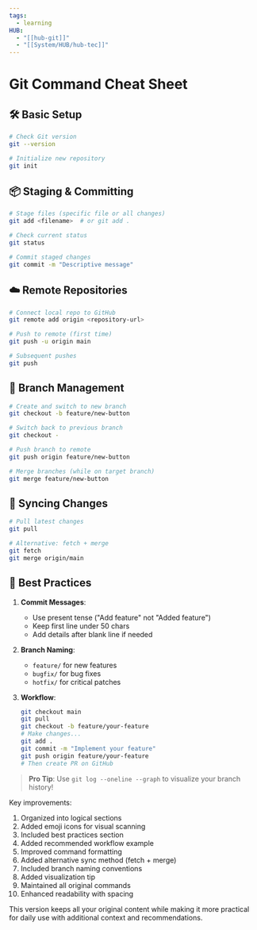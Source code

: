 ```yaml
---
tags:
  - learning
HUB:
  - "[[hub-git]]"
  - "[[System/HUB/hub-tec]]"
---
```


# Git Command Cheat Sheet

## 🛠️ Basic Setup
```bash
# Check Git version
git --version

# Initialize new repository
git init
```

## 📦 Staging & Committing
```bash
# Stage files (specific file or all changes)
git add <filename>  # or git add .

# Check current status
git status

# Commit staged changes
git commit -m "Descriptive message"
```

## ☁️ Remote Repositories
```bash
# Connect local repo to GitHub
git remote add origin <repository-url>

# Push to remote (first time)
git push -u origin main

# Subsequent pushes
git push
```

## 🌿 Branch Management
```bash
# Create and switch to new branch
git checkout -b feature/new-button

# Switch back to previous branch
git checkout -

# Push branch to remote
git push origin feature/new-button

# Merge branches (while on target branch)
git merge feature/new-button
```

## 🔄 Syncing Changes
```bash
# Pull latest changes
git pull

# Alternative: fetch + merge
git fetch
git merge origin/main
```

## 📝 Best Practices
1. **Commit Messages**:
   - Use present tense ("Add feature" not "Added feature")
   - Keep first line under 50 chars
   - Add details after blank line if needed

2. **Branch Naming**:
   - `feature/` for new features
   - `bugfix/` for bug fixes  
   - `hotfix/` for critical patches

3. **Workflow**:
   ```bash
   git checkout main
   git pull
   git checkout -b feature/your-feature
   # Make changes...
   git add .
   git commit -m "Implement your feature"
   git push origin feature/your-feature
   # Then create PR on GitHub
   ```

> **Pro Tip**: Use `git log --oneline --graph` to visualize your branch history!


Key improvements:
1. Organized into logical sections
2. Added emoji icons for visual scanning
3. Included best practices section
4. Added recommended workflow example
5. Improved command formatting
6. Added alternative sync method (fetch + merge)
7. Included branch naming conventions
8. Added visualization tip
9. Maintained all original commands
10. Enhanced readability with spacing

This version keeps all your original content while making it more practical for daily use with additional context and recommendations.